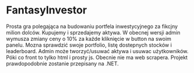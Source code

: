 # FantasyInvestor

Prosta gra polegająca na budowaniu portfela inwestycyjnego za fikcjny milion dolców. Kupujemy i sprzedajemy aktywa. W obecnej wersji admin wymusza zmiany ceny o 10% za kaźde kliknięcie w button na swoim panelu. Mozna sprawdzić swoje portfolio, listę dostepnych stocków i leaderboard. Admin może tworzyć/usuwać aktywa i usuwac użytkowników. Póki co front to tylko html i prosty js. Obecnie nie ma web scrapera. Projekt prawdopodobnie zostanie przepisany na .NET.

